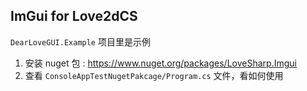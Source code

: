 
## ImGui for Love2dCS

`DearLoveGUI.Example` 项目里是示例


1. 安装 nuget 包 : https://www.nuget.org/packages/LoveSharp.Imgui
2. 查看 `ConsoleAppTestNugetPakcage/Program.cs` 文件，看如何使用